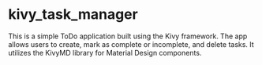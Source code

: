 # kivy_task_manager
This is a simple ToDo application built using the Kivy framework. The app allows users to create, mark as complete or incomplete, and delete tasks. It utilizes the KivyMD library for Material Design components.
